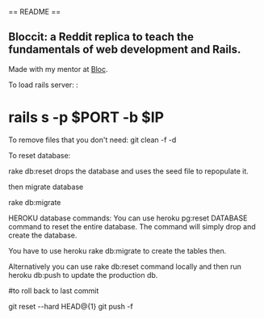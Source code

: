 == README ==

## Bloccit: a Reddit replica to teach the fundamentals of web development and Rails.

Made with my mentor at [Bloc](http://bloc.io).

To load rails server: :
# rails s -p $PORT -b $IP

To remove files that you don't need:
git clean -f -d

To reset database:

rake db:reset drops the database and uses the seed file to repopulate it.

then migrate database

rake db:migrate


HEROKU database commands:
You can use heroku pg:reset DATABASE command to reset the entire database. The command will simply drop and create the database.

You have to use heroku rake db:migrate to create the tables then.

Alternatively you can use rake db:reset command locally and then run heroku db:push to update the production db.

#to roll back to last commit

git reset --hard HEAD@{1}
git push -f